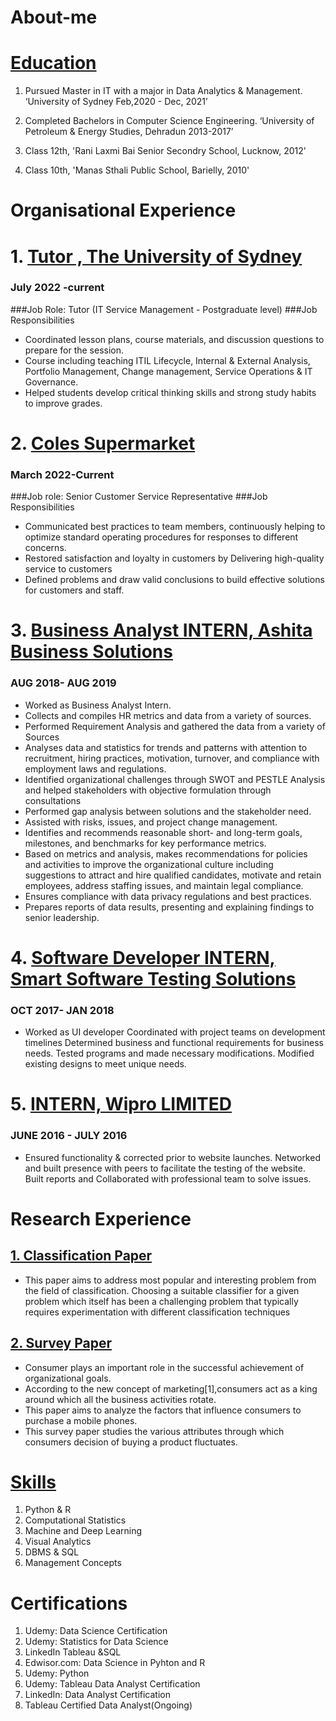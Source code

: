 # About-me

# [Education](https://github.com/shubhamsrivastava951/Machine-Learning-Projects)

1. Pursued Master in IT with a major in Data Analytics & Management. ‘University of Sydney Feb,2020 - Dec, 2021’

2. Completed Bachelors in Computer Science Engineering. ‘University of Petroleum & Energy Studies, Dehradun 2013-2017’

3. Class 12th, 'Rani Laxmi Bai Senior Secondry School, Lucknow, 2012'

4. Class 10th, 'Manas Sthali Public School, Barielly, 2010'


# Organisational Experience

# 1. [Tutor , The University of Sydney](https://www.sydney.edu.au/)
### July 2022 -current
###Job Role: Tutor (IT Service Management - Postgraduate level)
###Job Responsibilities
*	Coordinated lesson plans, course materials, and discussion questions to prepare for the session.
*	Course including teaching ITIL Lifecycle, Internal & External Analysis, Portfolio Management, Change management, Service Operations & IT Governance.
*	Helped students develop critical thinking skills and strong study habits to improve grades.

# 2. [Coles Supermarket](https://www.coles.com.au/)  
### March 2022-Current
###Job role: Senior Customer Service Representative
###Job Responsibilities
*	Communicated best practices to team members, continuously helping to optimize standard operating procedures for responses to different concerns.
*	Restored satisfaction and loyalty in customers by Delivering high-quality service to customers 
*	Defined problems and draw valid conclusions to build effective solutions for customers and staff.

# 3. [Business Analyst INTERN, Ashita Business Solutions](http://www.ashitaconsultants.com/)
### AUG 2018- AUG 2019
* Worked as Business Analyst Intern.
* Collects and compiles HR metrics and data from a variety of sources.
* Performed Requirement Analysis and gathered the data from a variety of Sources
* Analyses data and statistics for trends and patterns with attention to recruitment, hiring practices, motivation, turnover, and compliance with employment laws and regulations.
*	Identified organizational challenges through SWOT and PESTLE Analysis and helped stakeholders with objective formulation through consultations
* Performed gap analysis between solutions and the stakeholder need.
* Assisted with risks, issues, and project change management.
* Identifies and recommends reasonable short- and long-term goals, milestones, and benchmarks for key  performance metrics.
* Based on metrics and analysis, makes recommendations for policies and activities to improve the organizational culture including suggestions to attract and hire qualified candidates, motivate and retain employees, address staffing issues, and maintain legal compliance.
* Ensures compliance with data privacy regulations and best practices.
* Prepares reports of data results, presenting and explaining findings to senior leadership.

# 4. [Software Developer INTERN, Smart Software Testing Solutions](https://www.opkey.com/)
### OCT 2017- JAN 2018
* Worked as UI developer Coordinated with project teams on development timelines Determined business and functional requirements for business needs. Tested programs and made necessary modifications. Modified existing designs to meet unique needs.

# 5. [INTERN, Wipro LIMITED](https://www.wipro.com/)
### JUNE 2016 - JULY 2016
* Ensured functionality & corrected prior to website launches. Networked and built presence with peers to facilitate the testing of the website. Built reports and Collaborated with professional team to solve issues.





# Research Experience

## [1. Classification Paper](http://ijsrd.com/Article.php?manuscript=IJSRDV6I20166) 

* This paper aims to address most popular and interesting problem from the field of classification. Choosing a suitable classifier for a given problem which itself has been a challenging problem that typically requires experimentation with different classification techniques

## [2. Survey Paper](http://ijsrd.com/Article.php?manuscript=IJSRDV7I60163)

* Consumer plays an important role in the successful achievement of organizational goals.
* According to the new concept of marketing[1],consumers act as a king around which all the business activities rotate.
* This paper aims to analyze the factors that influence consumers to purchase a mobile phones.
* This survey paper studies the various attributes through which consumers decision of buying a product fluctuates.

# [Skills](https://github.com/shubhamsrivastava951/)

1. Python & R	
2.	Computational Statistics	
3.	Machine and Deep Learning	
4.	Visual Analytics	
5.	DBMS & SQL	
6.	Management Concepts

# Certifications
1. Udemy: Data Science Certification
2. Udemy: Statistics for Data Science
3. LinkedIn Tableau &SQL
4. Edwisor.com: Data Science in Pyhton and R
5. Udemy: Python
6. Udemy: Tableau Data Analyst Certification
7. LinkedIn: Data Analyst Certification
8. Tableau Certified Data Analyst(Ongoing)

